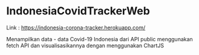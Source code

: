 # IndonesiaCovidTrackerWeb
 
 
 Link : https://indonesia-corona-tracker.herokuapp.com/
 
Menampilkan data - data Covid-19 Indonesia dari API public menggunakan fetch API dan visualisasikannya dengan menggunakan ChartJS
